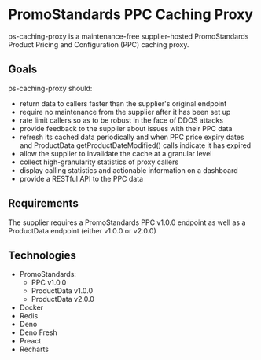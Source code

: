 # PromoStandards PPC Caching Proxy

ps-caching-proxy is a maintenance-free supplier-hosted PromoStandards Product Pricing and Configuration (PPC) caching proxy.

## Goals

ps-caching-proxy should:
- return data to callers faster than the supplier's original endpoint
- require no maintenance from the supplier after it has been set up
- rate limit callers so as to be robust in the face of DDOS attacks
- provide feedback to the supplier about issues with their PPC data
- refresh its cached data periodically and when PPC price expiry dates and ProductData getProductDateModified() calls indicate it has expired
- allow the supplier to invalidate the cache at a granular level
- collect high-granularity statistics of proxy callers
- display calling statistics and actionable information on a dashboard
- provide a RESTful API to the PPC data


## Requirements

The supplier requires a PromoStandards PPC v1.0.0 endpoint as well as a ProductData endpoint (either v1.0.0 or v2.0.0)


## Technologies

- PromoStandards:
  - PPC v1.0.0
  - ProductData v1.0.0
  - ProductData v2.0.0
- Docker
- Redis
- Deno
- Deno Fresh
- Preact
- Recharts

